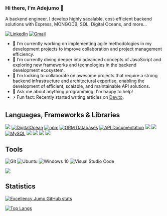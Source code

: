 ### Hi there, I'm Adejumo 👋

A backend engineer. I develop highly sacalable, cost-efficient backend solutions with Express, MONGODB, SQL, Digital Oceans, and more...

[![LinkedIn](https://img.shields.io/badge/linkedin-%230077B5.svg?&style=for-the-badge&logo=linkedin&logoColor=white)](https://www.linkedin.com/in/excellencyjumo)
[![Gmail](https://img.shields.io/badge/gmail-%23D14836.svg?&style=for-the-badge&logo=gmail&logoColor=white)](mailto:excellencejumo@outlook.com)

- 🔭 I’m currently working on implementing agile methodologies in my development projects to improve collaboration and project management efficiency.
- 🌱 I’m currently diving deeper into advanced concepts of JavaScript and exploring new frameworks and technologies in the backend development ecosystem.
- 👯 I’m looking to collaborate on awesome projects that require a strong backend infrastructure and architectural expertise, enabling the development of efficient, scalable, and maintainable API solutions.
- 💬 Ask me about anything programming. I'm happy to help!
- ⚡ Fun fact: Recently started writing articles on [Dev.to](https://dev.to/).

## Languages, Frameworks & Libraries
![](https://img.shields.io/badge/Express.js-000000?style=for-the-badge&logo=express&logoColor=white)
[![DigitalOcean](https://img.shields.io/badge/DigitalOcean-0080FF?style=for-the-badge&logo=digitalocean&logoColor=white)](https://www.digitalocean.com/)
[![npm](https://img.shields.io/badge/npm-CB3837?style=for-the-badge&logo=npm&logoColor=white)](https://www.npmjs.com/)
[![ORM Databases](https://img.shields.io/badge/ORM%20Databases-000000?style=for-the-badge&logo=database&logoColor=white)](https://example.com/orm-databases)
[![API Documentation](https://img.shields.io/badge/API%20Documentation-FF6C37?style=for-the-badge&logo=postman&logoColor=white)](https://example.com/api-documentation)
![](https://img.shields.io/badge/AWS-232F3E?style=for-the-badge&logo=amazon-aws&logoColor=white)
![](https://img.shields.io/badge/MongoDB-4EA94B?style=for-the-badge&logo=mongodb&logoColor=white)
[![MySQL](https://img.shields.io/badge/MySQL-4479A1?style=for-the-badge&logo=mysql&logoColor=white)](https://www.mysql.com/)
![](https://img.shields.io/badge/HTML5-E34F26?style=for-the-badge&logo=html5&logoColor=white)
![](https://img.shields.io/badge/JavaScript-F7DF1E?style=for-the-badge&logo=javascript&logoColor=black)
![](https://img.shields.io/badge/TypeScript-blue?style=for-the-badge&logo=typescript&logoColor=white)
![](https://img.shields.io/badge/Python-F7DF1E?style=for-the-badge&logo=python&logoColor=black)

## Tools
 <img alt="Git" src="https://img.shields.io/badge/git-%23F05033.svg?style=for-the-badge&logo=git&logoColor=white"/> <img alt="Ubuntu" src="https://img.shields.io/badge/Ubuntu-E95420?style=for-the-badge&logo=ubuntu&logoColor=white" /> <img alt="Windows 10" src="https://img.shields.io/badge/Windows-0078D6?style=for-the-badge&logo=windows&logoColor=white" /> <img alt="Visual Studio Code" src="https://img.shields.io/badge/VisualStudioCode-0078d7.svg?style=for-the-badge&logo=visual-studio-code&logoColor=white"/>

![](https://komarev.com/ghpvc/?username=excellencyjumo)

## Statistics

[![Excellency Jumo GitHub stats](https://github-readme-stats.vercel.app/api?username=excellencyjumo&count_private=true&show_icons=true&theme=radical)](https://github.com/excellencyjumo/github-readme-stats)

[![Top Langs](https://github-readme-stats.vercel.app/api/top-langs/?username=excellencyjumo&layout=compact&theme=radical)](https://github.com/excellencyjumo/github-readme-stats)
